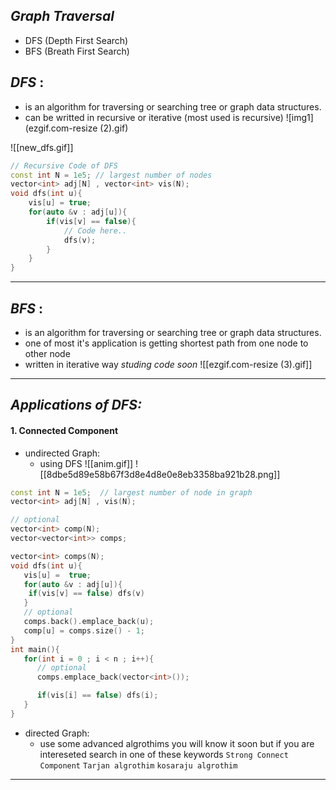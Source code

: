 ## _Graph Traversal_
- DFS (Depth First Search)
- BFS (Breath First Search)
## _DFS_ :
 - is an algorithm for traversing or searching tree or graph data structures.
 - can be writted in recursive or iterative (most used is recursive)
![img1](ezgif.com-resize (2).gif)

![[new_dfs.gif]]
 ~~~ c++
 // Recursive Code of DFS
 const int N = 1e5; // largest number of nodes
 vector<int> adj[N] , vector<int> vis(N);
 void dfs(int u){
	 vis[u] = true;
	 for(auto &v : adj[u]){
		 if(vis[v] == false){
			 // Code here..
			 dfs(v);
		 }
	 }
 }
 ~~~
***
## _BFS_ :
- is an algorithm for traversing or searching tree or graph data structures.
- one of most it's application is getting shortest path from one node to other node
- written in iterative way _studing code soon_ 
![[ezgif.com-resize (3).gif]]
***
## _Applications of DFS:_

#### 1. Connected Component
- undirected Graph:
	- using DFS
	 ![[anim.gif]]
	![[8dbe5d89e58b67f3d8e4d8e0e8eb3358ba921b28.png]]
``` c++
const int N = 1e5;  // largest number of node in graph
vector<int> adj[N] , vis(N);

// optional
vector<int> comp(N);
vector<vector<int>> comps;

vector<int> comps(N);
void dfs(int u){
   vis[u] =  true;
   for(auto &v : adj[u]){
	if(vis[v] == false) dfs(v)
   }
   // optional
   comps.back().emplace_back(u);
   comp[u] = comps.size() - 1;
}
int main(){
   for(int i = 0 ; i < n ; i++){
      // optional
      comps.emplace_back(vector<int>());

      if(vis[i] == false) dfs(i);
   }
}
```
- directed Graph:
	- use some advanced algrothims you will know it soon but if you are intereseted  search in one of these keywords
		`Strong Connect Component`
		`Tarjan algrothim`
		`kosaraju algrothim`
***

